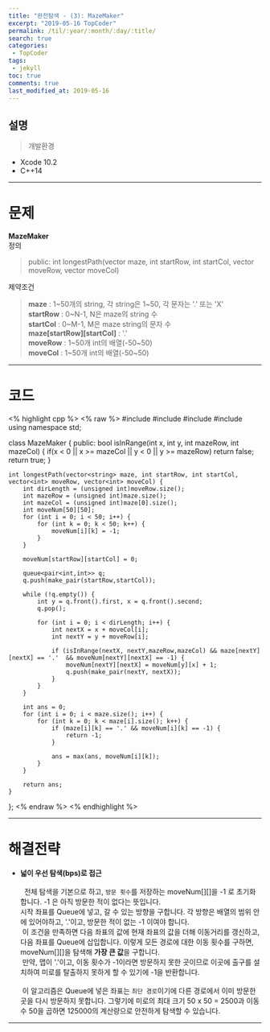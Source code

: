 ```yaml
---
title: "완전탐색 - (3): MazeMaker"
excerpt: "2019-05-16 TopCoder"
permalink: /til/:year/:month/:day/:title/
search: true
categories:
 - TopCoder
tags:
 - jekyll
toc: true
comments: true
last_modified_at: 2019-05-16
---
```


## 설명
> 개발환경
- Xcode 10.2
- C++14

---

# 문제

__MazeMaker__  
정의  
 > public: int longestPath(vector<string> maze, int startRow, int startCol, vector<int> moveRow, vector<int> moveCol)  
 
제약조건  
 > **maze** : 1\~50개의 string, 각 string은 1\~50, 각 문자는 \'.\' 또는 \'X\'  
 **startRow** : 0\~N-1, N은 maze의 string 수  
 **startCol** : 0\~M-1, M은 maze string의 문자 수  
 <strong>maze[startRow][startCol]</strong> : \'.\'  
 <strong>moveRow</strong> : 1\~50개 int의 배열(-50\~50)  
 <strong>moveCol</strong> : 1\~50개 int의 배열(-50\~50)  

---

# 코드

<% highlight cpp %>
<% raw %>
#include <iostream>
#include <vector>
#include <string>
#include <queue>
using namespace std;

class MazeMaker {
public:
    bool isInRange(int x, int y, int mazeRow, int mazeCol) {
        if(x < 0 || x >= mazeCol || y < 0 || y >= mazeRow) return false;
        return true;
    }
    
    int longestPath(vector<string> maze, int startRow, int startCol, vector<int> moveRow, vector<int> moveCol) {
        int dirLength = (unsigned int)moveRow.size();
        int mazeRow = (unsigned int)maze.size();
        int mazeCol = (unsigned int)maze[0].size();
        int moveNum[50][50];
        for (int i = 0; i < 50; i++) {
            for (int k = 0; k < 50; k++) {
                moveNum[i][k] = -1;
            }
        }
        
        moveNum[startRow][startCol] = 0;
        
        queue<pair<int,int>> q;
        q.push(make_pair(startRow,startCol));
        
        while (!q.empty()) {
            int y = q.front().first, x = q.front().second;
            q.pop();
            
            for (int i = 0; i < dirLength; i++) {
                int nextX = x + moveCol[i];
                int nextY = y + moveRow[i];
                
                if (isInRange(nextX, nextY,mazeRow,mazeCol) && maze[nextY][nextX] == '.'  && moveNum[nextY][nextX] == -1) {
                    moveNum[nextY][nextX] = moveNum[y][x] + 1;
                    q.push(make_pair(nextY, nextX));
                }
            }
        }
        
        int ans = 0;
        for (int i = 0; i < maze.size(); i++) {
            for (int k = 0; k < maze[i].size(); k++) {
                if (maze[i][k] == '.' && moveNum[i][k] == -1) {
                    return -1;
                }
                
                ans = max(ans, moveNum[i][k]);
            }
        }
        
        return ans;
    }
};
<% endraw %>
<% endhighlight %>

--- 

# 해결전략

- **넓이 우선 탐색(bps)로 접근**  
<br>&nbsp; 전체 탐색을 기본으로 하고, `방문 횟수`를 저장하는 moveNum[][]을 -1 로 초기화합니다. -1 은 아직 방문한 적이 없다는 뜻입니다.  
시작 좌표를 Queue에 넣고, 갈 수 있는 방향을 구합니다. 각 방향은 배열의 범위 안에 있어야하고, \'.\'이고, 방문한 적이 없는 -1 이여야 합니다.  
&nbsp;이 조건을 만족하면 다음 좌표의 값에 현재 좌표의 값을 더해 이동거리를 갱신하고, 다음 좌표를 Queue에 삽입합니다.
이렇게 모든 경로에 대한 이동 횟수를 구하면, moveNum[][]을 탐색해 <strong>가장 큰 값</strong>을 구합니다.  
&nbsp;만약, 맵이 \'.\'이고, 이동 횟수가 -1이라면 방문하지 못한 곳이므로 이곳에 출구를 설치하여 미로를 탈출하지 못하게 할 수 있기에 -1을 반환합니다.    
<br>&nbsp;이 알고리즘은 Queue에 넣은 좌표는 `최단 경로`이기에 다른 경로에서 이미 방문한 곳을 다시 방문하지 못합니다. 그렇기에 미로의 최대 크기 50 x 50 = 2500과 
이동 수 50을 곱하면 125000의 계산량으로 안전하게 탐색할 수 있습니다.
 ---
 
